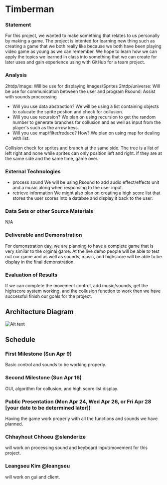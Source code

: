 # Timberman

### Statement

For this project, we wanted to make something that relates to us personally by making a game.  The project is intented for learning new thing such as creating a game that we both really like because we both have been playing video game as young as we can remember. We hope to learn how we can apply the topics we learned in class into something that we can create for later uses and gain experience using with GitHub for a team project.

### Analysis

2htdp/image: Will be use for displaying Images/Sprites
2htdp/universe: Will be use for communication between the user and program
Rsound: Assist with sounds proccessing 

- Will you use data abstraction? 
We will be using a list containing objects to calucate the sprite postion and check for collusion.
- Will you use recursion? 
We plan on using recursion to get the random number to generate branches for collusion and as well as input from the player's such as the arrow keys. 
- Will you use map/filter/reduce? How? 
We plan on using map for dealing with list.

Collision check for sprites and branch at the same side. The tree is a list of left right and none while sprites can only position left and right. If they are at the same side and the same time, game over.

### External Technologies

- process sound 
We will be using Rsound to add audio effect/effects unit and a music along when responsing to the user input.
- retrieve information 
We might also plan on creating a high score list that stores the user scores into a databse and display it back to the user.

### Data Sets or other Source Materials

N/A

### Deliverable and Demonstration

For demonstration day, we are planning to have a complete game that is very similar to the orginal game. At the live demo people will be able to test out our game and as well as sounds, music, and highscore will be able to be display in the final demonstration. 

### Evaluation of Results

If we can complete the movement control, add music/sounds, get the highscore system working, and the collusion function to work then we have successful finish our goals for the project.

## Architecture Diagram

![Alt text](https://github.com/oplS17projects/Timberman/blob/master/Untitled%20Diagram.png)

## Schedule

### First Milestone (Sun Apr 9)

Basic control and sounds to be working properly.

### Second Milestone (Sun Apr 16)

GUI, algorithm for collusion, and high score list display.

### Public Presentation (Mon Apr 24, Wed Apr 26, or Fri Apr 28 [your date to be determined later])

Having the game work properly with all the functions and sounds we have planned.

### Chhayhout Chhoeu @slenderize
will work on processing sound and keyboard input/movement for this project. 

### Leangseu Kim @leangseu
will work on gui and client. 

